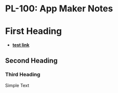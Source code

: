 # PL-100: App Maker Notes

# First Heading

- **[test link](https://learningdownloadcenter.microsoft.com/)**  

## Second Heading
### Third Heading

Simple Text 